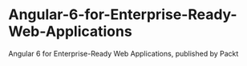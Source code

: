 # Angular-6-for-Enterprise-Ready-Web-Applications
Angular 6 for Enterprise-Ready Web Applications, published by Packt
